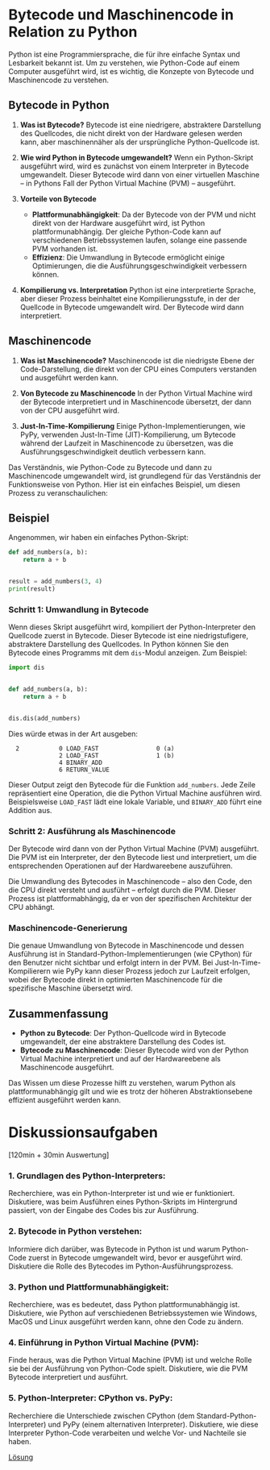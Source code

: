 # Bytecode und Maschinencode in Relation zu Python

Python ist eine Programmiersprache, die für ihre einfache Syntax und Lesbarkeit bekannt ist. Um zu
verstehen, wie Python-Code auf einem Computer ausgeführt wird, ist es wichtig, die Konzepte von Bytecode und
Maschinencode zu verstehen.

## Bytecode in Python

1. **Was ist Bytecode?**
   Bytecode ist eine niedrigere, abstraktere Darstellung des Quellcodes, die nicht direkt von der Hardware gelesen
   werden kann, aber maschinennäher als der ursprüngliche Python-Quellcode ist.

2. **Wie wird Python in Bytecode umgewandelt?**
   Wenn ein Python-Skript ausgeführt wird, wird es zunächst von einem Interpreter in Bytecode umgewandelt. Dieser
   Bytecode wird dann von einer virtuellen Maschine – in Pythons Fall der Python Virtual Machine (PVM) – ausgeführt.

3. **Vorteile von Bytecode**
    - **Plattformunabhängigkeit**: Da der Bytecode von der PVM und nicht direkt von der Hardware ausgeführt wird, ist
      Python plattformunabhängig. Der gleiche Python-Code kann auf verschiedenen Betriebssystemen laufen, solange eine
      passende PVM vorhanden ist.
    - **Effizienz**: Die Umwandlung in Bytecode ermöglicht einige Optimierungen, die die Ausführungsgeschwindigkeit
      verbessern können.

4. **Kompilierung vs. Interpretation**
   Python ist eine interpretierte Sprache, aber dieser Prozess beinhaltet eine Kompilierungsstufe, in der der Quellcode
   in Bytecode umgewandelt wird. Der Bytecode wird dann interpretiert.

## Maschinencode

1. **Was ist Maschinencode?**
   Maschinencode ist die niedrigste Ebene der Code-Darstellung, die direkt von der CPU eines Computers verstanden und
   ausgeführt werden kann.

2. **Von Bytecode zu Maschinencode**
   In der Python Virtual Machine wird der Bytecode interpretiert und in Maschinencode übersetzt, der dann von der CPU
   ausgeführt wird.

3. **Just-In-Time-Kompilierung**
   Einige Python-Implementierungen, wie PyPy, verwenden Just-In-Time (JIT)-Kompilierung, um Bytecode während der
   Laufzeit in Maschinencode zu übersetzen, was die Ausführungsgeschwindigkeit deutlich verbessern kann.

Das Verständnis, wie Python-Code zu Bytecode und dann zu Maschinencode umgewandelt wird, ist grundlegend für das
Verständnis der Funktionsweise von Python. Hier ist ein einfaches Beispiel, um diesen Prozess zu veranschaulichen:

## Beispiel

Angenommen, wir haben ein einfaches Python-Skript:

```python
def add_numbers(a, b):
    return a + b


result = add_numbers(3, 4)
print(result)
```

### Schritt 1: Umwandlung in Bytecode

Wenn dieses Skript ausgeführt wird, kompiliert der Python-Interpreter den Quellcode zuerst in Bytecode. Dieser Bytecode
ist eine niedrigstufigere, abstraktere Darstellung des Quellcodes. In Python können Sie den Bytecode eines Programms mit
dem `dis`-Modul anzeigen. Zum Beispiel:

```python
import dis


def add_numbers(a, b):
    return a + b


dis.dis(add_numbers)
```

Dies würde etwas in der Art ausgeben:

```
  2           0 LOAD_FAST                0 (a)
              2 LOAD_FAST                1 (b)
              4 BINARY_ADD
              6 RETURN_VALUE
```

Dieser Output zeigt den Bytecode für die Funktion `add_numbers`. Jede Zeile repräsentiert eine Operation, die die Python
Virtual Machine ausführen wird. Beispielsweise `LOAD_FAST` lädt eine lokale Variable, und `BINARY_ADD` führt eine
Addition aus.

### Schritt 2: Ausführung als Maschinencode

Der Bytecode wird dann von der Python Virtual Machine (PVM) ausgeführt. Die PVM ist ein Interpreter, der den Bytecode
liest und interpretiert, um die entsprechenden Operationen auf der Hardwareebene auszuführen.

Die Umwandlung des Bytecodes in Maschinencode – also den Code, den die CPU direkt versteht und ausführt – erfolgt durch
die PVM. Dieser Prozess ist plattformabhängig, da er von der spezifischen Architektur der CPU abhängt.

### Maschinencode-Generierung

Die genaue Umwandlung von Bytecode in Maschinencode und dessen Ausführung ist in Standard-Python-Implementierungen (wie
CPython) für den Benutzer nicht sichtbar und erfolgt intern in der PVM. Bei Just-In-Time-Kompilierern wie PyPy kann
dieser Prozess jedoch zur Laufzeit erfolgen, wobei der Bytecode direkt in optimierten Maschinencode für die spezifische
Maschine übersetzt wird.

## Zusammenfassung

- **Python zu Bytecode**: Der Python-Quellcode wird in Bytecode umgewandelt, der eine abstraktere Darstellung des Codes
  ist.
- **Bytecode zu Maschinencode**: Dieser Bytecode wird von der Python Virtual Machine interpretiert und auf der
  Hardwareebene als Maschinencode ausgeführt.

Das Wissen um diese Prozesse hilft zu verstehen, warum Python als plattformunabhängig gilt und wie es trotz der höheren
Abstraktionsebene effizient ausgeführt werden kann.

# Diskussionsaufgaben
[120min + 30min Auswertung]
### 1. **Grundlagen des Python-Interpreters**: 
Recherchiere, was ein Python-Interpreter ist und wie er funktioniert. 
Diskutiere, was beim Ausführen eines Python-Skripts im Hintergrund passiert, von der Eingabe des Codes bis zur
Ausführung.

### 2. **Bytecode in Python verstehen**: 
Informiere dich darüber, was Bytecode in Python ist und warum Python-Code zuerst in
Bytecode umgewandelt wird, bevor er ausgeführt wird. Diskutiere die Rolle des Bytecodes im Python-Ausführungsprozess.

### 3. **Python und Plattformunabhängigkeit**: 
Recherchiere, was es bedeutet, dass Python plattformunabhängig ist.
Diskutiere, wie Python auf verschiedenen Betriebssystemen wie Windows, MacOS und Linux ausgeführt werden kann, ohne
den Code zu ändern.

### 4. **Einführung in Python Virtual Machine (PVM)**: 
Finde heraus, was die Python Virtual Machine (PVM) ist und welche Rolle
sie bei der Ausführung von Python-Code spielt. Diskutiere, wie die PVM Bytecode interpretiert und ausführt.

### 5. **Python-Interpreter: CPython vs. PyPy**: 
Recherchiere die Unterschiede zwischen CPython (dem Standard-Python-Interpreter) und PyPy (einem alternativen 
Interpreter). Diskutiere, wie diese Interpreter Python-Code  verarbeiten und welche Vor- und Nachteile sie haben.

[Lösung](solution.md)
